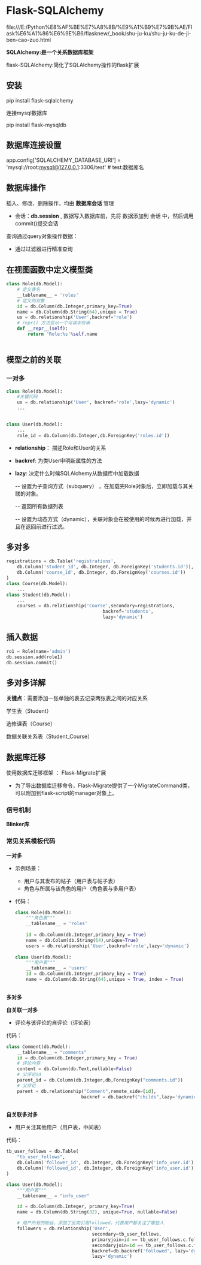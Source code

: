 # Flask-SQLAlchemy

file:///E:/Python%E8%AF%BE%E7%A8%8B/%E9%A1%B9%E7%9B%AE/Flask%E6%A1%86%E6%9E%B6/flasknew/_book/shu-ju-ku/shu-ju-ku-de-ji-ben-cao-zuo.html

**SQLAlchemy:是一个关系数据库框架**

flask-SQLAlchemy:简化了SQLAlchemy操作的flask扩展  



## 安装

pip install flask-sqlalchemy

连接mysql数据库

pip install flask-mysqldb  



## 数据库连接设置

app.config['SQLALCHEMY_DATABASE_URI'] = 'mysql://root:mysql@127.0.0.1:3306/test'   # test:数据库名  



## 数据库操作  

插入、修改、删除操作，均由 **数据库会话** 管理

- 会话：**db.session**  , 数据写入数据库前，先将  数据添加到 会话 中，然后调用commit()提交会话  

查询通过query对象操作数据：

- 通过过滤器进行精准查询  



## 在视图函数中定义模型类  

```python
class Role(db.Model):
    # 定义表名
    __tablename__ = 'roles'
    # 定义列对象
    id = db.Column(db.Integer,primary_key=True)
    name = db.Column(db.String(64),unique = True)
    us = db.relationship('User',backref='role')
    # repr() 方法显示一个可读字符串
    def __repr__(self):
        return 'Role:%s'%self.name
    
```

## 模型之前的关联  

### 一对多  

```python
class Role(db.Model):
    #关键代码
    us = db.relationship('User', backref='role',lazy='dynamic')
    ...
     
```

```python
class User(db.Model):
    ...
    role_id = db.Column(db.Integer,db.ForeignKey('roles.id'))
```

- **relationship**： 描述Role和User的关系

- **backref**: 为类User申明新属性的方法  

- **lazy**: 决定什么时候SQLAlchemy从数据库中加载数据 

  -- 设置为子查询方式（subquery） ，在加载完Role对象后，立即加载与其关联的对象。

     --  返回所有数据列表

  -- 设置为动态方式（dynamic），关联对象会在被使用的时候再进行加载，并且在返回前进行过滤。


## 多对多

```python
registrations = db.Table('registrations',  
    db.Column('student_id', db.Integer, db.ForeignKey('students.id')),  
    db.Column('course_id', db.Integer, db.ForeignKey('courses.id'))  
)  
class Course(db.Model):
    ...
class Student(db.Model):
    ...
    courses = db.relationship('Course',secondary=registrations,  
                                    backref='students',  
                                    lazy='dynamic')
```

## 插入数据  

```python
ro1 = Role(name='admin')
db.session.add(role1)
db.session.commit()
```

##  多对多详解

**关键点**：需要添加一张单独的表去记录两张表之间的对应关系 

学生表（Student）

选修课表（Course）

数据关联关系表（Student_Course）

## 数据库迁移

使用数据库迁移框架 ： Flask-Migrate扩展

- 为了导出数据库迁移命令，Flask-Migrate提供了一个MigrateCommand类，可以附加到flask-script的manager对象上。

### 信号机制

**Blinker库**



### 常见关系模板代码

**一对多**

- 示例场景：

  - 用户与其发布的帖子（用户表与帖子表）
  - 角色与所属与该角色的用户（角色表与多用户表）

- 代码：

  ```python
  class Role(db.Model):
      """角色表"""
      __tablename__ = 'roles'
      
      id = db.Column(db.Integer,primary_key = True)
      name = db.Colum(db.String(64),unique=True)
      users = db.relationship('User',backref='role',lazy='dynamic')
      
  class User(db.Model):
      """用户表"""
      __tablename__ = 'users'
      id = db.Column(db.Integer,primary_key = True)
      name = db.Column(db.String(64),unique = True, index = True)
      
  ```


**多对多**

**自关联一对多**

- 评论与该评论的自评论（评论表）

代码：

```python
class Comment(db.Model):
    __tablename__ = "comments"
    id = db.Column(db.Integer,primary_key = True)
    # 评论内容  
    content = db.Column(db.Text,nullable=False)
    # 父评论id
    parent_id = db.Column(db.Integer,db,ForeignKey("comments.id"))
    # 父评论
    parent = db.relationship("Comment",remote_side=[id],
                            backref = db.backref("childs",lazy='dynamic'))
    
```

**自关联多对多**

- 用户关注其他用户（用户表，中间表）

代码：

```python
tb_user_follows = db.Table(
    "tb_user_follows",
    db.Column('follower_id', db.Integer, db.ForeignKey('info_user.id'), primary_key=True),  # 粉丝id
    db.Column('followed_id', db.Integer, db.ForeignKey('info_user.id'), primary_key=True)  # 被关注人的id
)

class User(db.Model):
    """用户表"""
    __tablename__ = "info_user"

    id = db.Column(db.Integer, primary_key=True)  
    name = db.Column(db.String(32), unique=True, nullable=False)

    # 用户所有的粉丝，添加了反向引用followed，代表用户都关注了哪些人
    followers = db.relationship('User',
                                secondary=tb_user_follows,
                                primaryjoin=id == tb_user_follows.c.followed_id,
                                secondaryjoin=id == tb_user_follows.c.follower_id,
                                backref=db.backref('followed', lazy='dynamic'),
                                lazy='dynamic')
```

